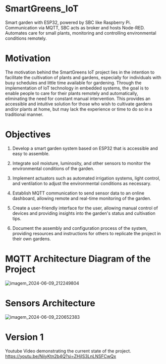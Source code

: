 # SmartGreens_IoT
 Smart garden with ESP32, powered by SBC like Raspberry Pi. Communication via MQTT, SBC acts as broker and hosts Node-RED. Automates care for small plants, monitoring and controlling environmental conditions remotely.
 
# Motivation
The motivation behind the SmartGreens IoT project lies in the intention to facilitate the cultivation of plants and gardens, especially for individuals with busy schedules and little time available for gardening. Through the implementation of IoT technology in embedded systems, the goal is to enable people to care for their plants remotely and automatically, eliminating the need for constant manual intervention. This provides an accessible and intuitive solution for those who wish to cultivate gardens and/or plants at home, but may lack the experience or time to do so in a traditional manner.

# Objectives
1. Develop a smart garden system based on ESP32 that is accessible and easy to assemble.

2. Integrate soil moisture, luminosity, and other sensors to monitor the environmental conditions of the garden.

3. Implement actuators such as automated irrigation systems, light control, and ventilation to adjust the environmental conditions as necessary.

4. Establish MQTT communication to send sensor data to an online dashboard, allowing remote and real-time monitoring of the garden.

5. Create a user-friendly interface for the user, allowing manual control of devices and providing insights into the garden's status and cultivation tips.

6. Document the assembly and configuration process of the system, providing resources and instructions for others to replicate the project in their own gardens.


# MQTT Architecture Diagram of the Project
![imagem_2024-06-09_212249804](https://github.com/RicardoBozollan/SmartGreens_IoT/assets/163909522/af7bbf0f-038b-4cbb-8d95-df345f8abe8a)

# Sensors Architecture
![imagem_2024-06-09_220652383](https://github.com/RicardoBozollan/SmartGreens_IoT/assets/163909522/421c301d-5c1b-4f72-a485-cf961a8a2b05)

# Version 1

Youtube Video demonstrating the current state of the project.
https://youtu.be/NiiyKtn2b4Q?si=ZHjIS3LnLNSFCwQx
